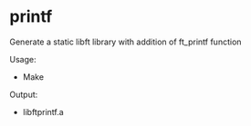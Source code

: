 # printf
Generate a static libft library with addition of ft_printf function

Usage:
- Make

Output:
- libftprintf.a
